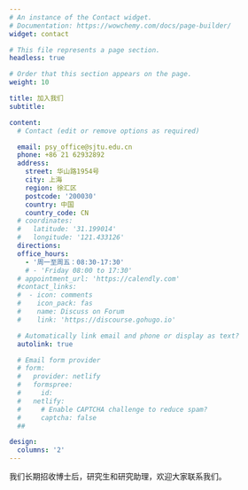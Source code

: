 ```yaml
---
# An instance of the Contact widget.
# Documentation: https://wowchemy.com/docs/page-builder/
widget: contact

# This file represents a page section.
headless: true

# Order that this section appears on the page.
weight: 10

title: 加入我们
subtitle:

content:
  # Contact (edit or remove options as required)

  email: psy_office@sjtu.edu.cn
  phone: +86 21 62932892
  address:
    street: 华山路1954号
    city: 上海
    region: 徐汇区
    postcode: '200030'
    country: 中国
    country_code: CN
  # coordinates:
  #   latitude: '31.199014'
  #   longitude: '121.433126'
  directions:
  office_hours:
    - '周一至周五：08:30-17:30'
    # - 'Friday 08:00 to 17:30'
  # appointment_url: 'https://calendly.com'
  #contact_links:
  #  - icon: comments
  #    icon_pack: fas
  #    name: Discuss on Forum
  #    link: 'https://discourse.gohugo.io'

  # Automatically link email and phone or display as text?
  autolink: true

  # Email form provider
  # form:
  #   provider: netlify
  #   formspree:
  #     id:
  #   netlify:
  #     # Enable CAPTCHA challenge to reduce spam?
  #     captcha: false
  ##

design:
  columns: '2'
---
```

我们长期招收博士后，研究生和研究助理，欢迎大家联系我们。
